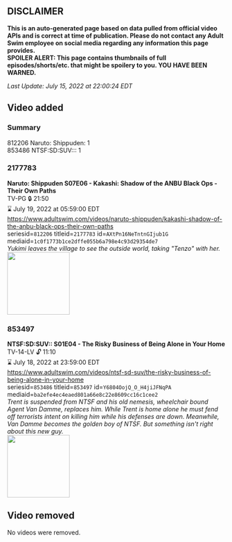 ## DISCLAIMER
**This is an auto-generated page based on data pulled from official video APIs and is correct at time of publication. Please do not contact any Adult Swim employee on social media regarding any information this page provides.**  
**SPOILER ALERT: This page contains thumbnails of full episodes/shorts/etc. that might be spoilery to you. YOU HAVE BEEN WARNED.**  

_Last Update: July 15, 2022 at 22:00:24 EDT_
## Video added
### Summary
812206 Naruto: Shippuden: 1  
853486 NTSF:SD:SUV::: 1  
### 2177783
**Naruto: Shippuden S07E06 - Kakashi: Shadow of the ANBU Black Ops - Their Own Paths**  
TV-PG 🔒 21:50  
⌛ July 19, 2022 at 05:59:00 EDT  
https://www.adultswim.com/videos/naruto-shippuden/kakashi-shadow-of-the-anbu-black-ops-their-own-paths  
seriesid=`812206` titleid=`2177783` id=`AXtPn16NeTntnGIjub1G` mediaid=`1c0f1773b1ce2dffe055b6a798e4c93d29354de7`  
_Yukimi leaves the village to see the outside world, taking "Tenzo" with her._  
<a href="https://media.cdn.adultswim.com/uploads/20210820/thumbnails/2_21820111581-NarutoShippuden_344_KakashiShadowOfTheANBUBlackOpsTheirOwnPaths.png"><img src="https://media.cdn.adultswim.com/uploads/20210820/thumbnails/2_21820111581-NarutoShippuden_344_KakashiShadowOfTheANBUBlackOpsTheirOwnPaths.png" height="144px" /></a>
### 853497
**NTSF:SD:SUV:: S01E04 - The Risky Business of Being Alone in Your Home**  
TV-14-LV 🔓 11:10  
⌛ July 18, 2022 at 23:59:00 EDT  
https://www.adultswim.com/videos/ntsf-sd-suv/the-risky-business-of-being-alone-in-your-home  
seriesid=`853486` titleid=`853497` id=`Y6804OojQ_O_H4jiJFNqPA` mediaid=`ba2efe4ec4eaed801a66e8c22e8609cc16c1cee2`  
_Trent is suspended from NTSF and his old nemesis, wheelchair bound Agent Van Damme, replaces him. While Trent is home alone he must fend off terrorists intent on killing him while his defenses are down. Meanwhile, Van Damme becomes the golden boy of NTSF. But something isn't right about this new guy._  
<a href="https://media.cdn.adultswim.com/uploads/20200312/thumbnails/2_203121157559-ntsf_104_bim.jpg"><img src="https://media.cdn.adultswim.com/uploads/20200312/thumbnails/2_203121157559-ntsf_104_bim.jpg" height="144px" /></a>
## Video removed
No videos were removed.  
